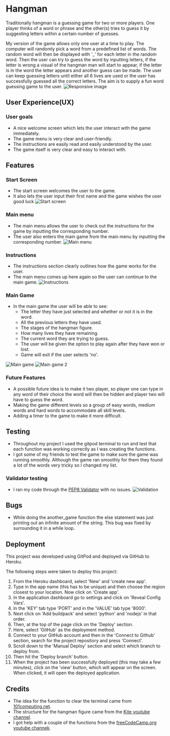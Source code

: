 # Hangman
Traditionally hangman is a guessing game for two or more players. One player thinks of a word or phrase and the other(s) tries to guess it by suggesting letters within a certain number of guesses.

My version of the game allows only one user at a time to play. The computer will randomly pick a word from a predefined list of words. The random word will then be displayed with '_' for each letter in the random word. Then the user can try to guess the word by inputting letters, if the letter is wrong a visual of the hangman man will start to appear, if the letter is in the word the letter appears and another guess can be made. The user can keep guessing letters until either all 6 lives are used or the user has successfully guessed all the correct letters. The aim is to supply a fun word guessing game to the user.
![Responsive image](images/responsive.jpg)

## User Experience(UX)
### User goals
* A nice welcome screen which lets the user interact with the game immediately.
* The game menu is very clear and user-friendly.
* The instructions are easily read and easily understood by the user.
* The game itself is very clear and easy to interact with.

## Features
### Start Screen
* The start screen welcomes the user to the game.
* It also lets the user input their first name and the game wishes the user good luck
![Start screen](images/start_screen.jpg)
### Main menu
* The main menu allows the user to check out the instructions for the game by inputting the corresponding number.
* The user also enters the main game from the main menu by inputting the corresponding number. 
![Main menu](images/main_menu.jpg)
### Instructions
* The instructions section clearly outlines how the game works for the user.
* The main menu comes up here again so the user can continue to the main game.
![Instructions](images/instructions.jpg)
### Main Game
* In the main game the user will be able to see: 
    * The letter they have just selected and whether or not it is in the word.
    * All the previous letters they have used.
    * The stages of the hangman figure.
    * How many lives they have remaining.
    * The current word they are trying to guess.
    * The user will be given the option to play again after they have won or lost.
    * Game will exit if the user selects 'no'.

![Main game](images/main_game.jpg)
![Main game 2](images/main_game2.jpg)

### Future Features
* A possible future idea is to make it two player, so player one can type in any word of their choice the word will then be hidden and player two will have to guess the word.
* Making the game different levels so a group of easy words, medium words and hard words to accommodate all skill levels. 
* Adding a timer to the game to make it more difficult. 

## Testing
* Throughout my project I used the gitpod terminal to run and test that each function was working correctly as I was creating the functions.
* I got some of my friends to test the game to make sure the game was running smoothly. Although the game ran smoothly for them they found a lot of the words very tricky so I changed my list.
### Validator testing
* I ran my code through the [PEP8 Validator](http://pep8online.com/) with no issues.
![Validation](images/pep8_validation.jpg)

## Bugs
* While doing the another_game function the else statement was just printing out an infinite amount of the string. This bug was fixed by surrounding it in a while loop.

## Deployment
This project was developed using GitPod and deployed via GitHub to Heroku.

The following steps were taken to deploy this project:

1. From the Heroku dashboard, select 'New' and 'create new app'.
2. Type in the app name (this has to be unique) and then choose the region closest to your location. Now click on 'Create app'.
3. In the application dashboard go to settings and click on 'Reveal Config Vars'.
4. In the 'KEY' tab type 'PORT' and in the 'VALUE' tab type '8000'.
5. Next click on 'Add buildpack' and select 'python' and 'nodejs' in that order.
6. Then, at the top of the page click on the 'Deploy' section.
7. Here, select 'GitHub' as the deployment method.
8. Connect to your GitHub account and then in the 'Connect to Github' section, search for the project repository and press 'Connect'.
9. Scroll down to the 'Manual Deploy' section and select which branch to deploy from.
10. Then hit the 'Deploy branch' button.
11. When the project has been successfully deployed (this may take a few minutes), click on the 'view' button, which will appear on the screen. When clicked, it will open the deployed application.

## Credits
* The idea for the function to clear the terminal came from [101computing.net](https://www.101computing.net/python-typing-text-effect/).
* The structure for the hangman figure came from the [Kite youtube channel](https://www.youtube.com/watch?v=m4nEnsavl6w).
* I got help with a couple of the functions from the [freeCodeCamp.org youtube channek](https://www.youtube.com/watch?v=8ext9G7xspg&t=1701s).